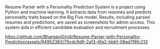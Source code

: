 Resume Parser with a Personality Prediction System is a project using Python and machine learning. It extracts data from resumes and predicts personality traits based on the Big Five model. Results, including parsed resumes and predictions, are saved as screenshots for admin access. This system aids in efficient candidate evaluation and recruitment processes. 

https://github.com/BhargaviGiridi/Resume-Parser-with-Personality-Prediction/assets/94952383/79cdc9d9-2a13-4fa2-bbb1-08ad7f8fc213

